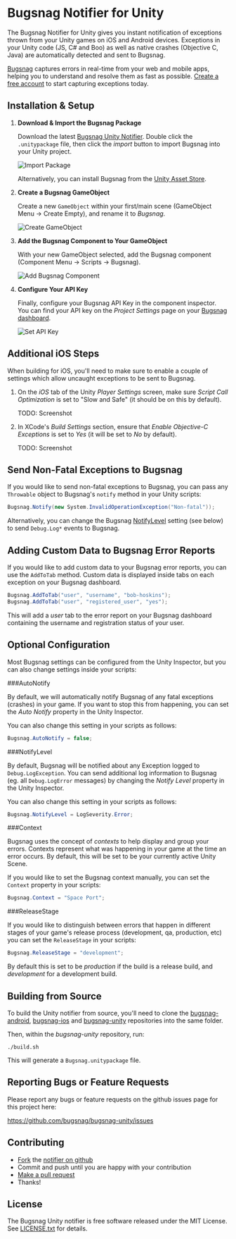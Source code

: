 Bugsnag Notifier for Unity
============================

The Bugsnag Notifier for Unity gives you instant notification of exceptions
thrown from your Unity games on iOS and Android devices. Exceptions in your 
Unity code (JS, C# and Boo) as well as native crashes (Objective C, Java) are
automatically detected and sent to Bugsnag.

[Bugsnag](http://bugsnag.com) captures errors in real-time from your web 
and mobile apps, helping you to understand and resolve them as fast as possible.
[Create a free account](http://bugsnag.com) to start capturing exceptions today.


Installation & Setup
--------------------

1.  **Download & Import the Bugsnag Package**

    Download the latest [Bugsnag Unity Notifier](https://github.com/bugsnag/bugsnag-unity/raw/master/Bugsnag.unitypackage).
    Double click the `.unitypackage` file, then click the *import* button to
    import Bugsnag into your Unity project.
    
    ![Import Package](https://raw.github.com/bugsnag/bugsnag-unity/master/assets/docs/import-package.png)
    
    Alternatively, you can install Bugsnag from the
    [Unity Asset Store](http://u3d.as/content/bugsnag/bugsnag/TODO).

2.  **Create a Bugsnag GameObject**

    Create a new `GameObject` within your first/main scene
    (GameObject Menu -> Create Empty), and rename it to *Bugsnag*.
    
    ![Create GameObject](https://raw.github.com/bugsnag/bugsnag-unity/master/assets/docs/create-gameobject.png)

3.  **Add the Bugsnag Component to Your GameObject**

    With your new GameObject selected, add the Bugsnag component 
    (Component Menu -> Scripts -> Bugsnag). 
    
    ![Add Bugsnag Component](https://raw.github.com/bugsnag/bugsnag-unity/master/assets/docs/add-bugsnag-component.png)

4.  **Configure Your API Key**

    Finally, configure your Bugsnag API Key in the component inspector.
    You can find your API key on the *Project Settings* page on your 
    [Bugsnag dashboard](https://bugsnag.com).

    ![Set API Key](https://raw.github.com/bugsnag/bugsnag-unity/master/assets/docs/set-api-key.png)


Additional iOS Steps
--------------------

When building for iOS, you'll need to make sure to enable a couple of settings
which allow uncaught exceptions to be sent to Bugsnag.

1.  On the *iOS* tab of the Unity *Player Settings* screen, make sure 
    *Script Call Optimization* is set to "Slow and Safe" (it should be 
    on this by default).
    
    TODO: Screenshot

2.  In XCode's *Build Settings* section, ensure that *Enable Objective-C Exceptions*
    is set to *Yes* (it will be set to *No* by default).
    
    TODO: Screenshot


Send Non-Fatal Exceptions to Bugsnag
------------------------------------

If you would like to send non-fatal exceptions to Bugsnag, you can pass any
`Throwable` object to Bugsnag's `notify` method in your Unity scripts:

```csharp
Bugsnag.Notify(new System.InvalidOperationException("Non-fatal"));
```

Alternatively, you can change the Bugsnag [NotifyLevel](#notifylevel) setting
(see below) to send `Debug.Log*` events to Bugsnag.


Adding Custom Data to Bugsnag Error Reports
-------------------------------------------

If you would like to add custom data to your Bugsnag error reports, you can
use the `AddToTab` method. Custom data is displayed inside tabs on each 
exception on your Bugsnag dashboard.

```csharp
Bugsnag.AddToTab("user", "username", "bob-hoskins");
Bugsnag.AddToTab("user", "registered_user", "yes");
```

This will add a *user* tab to the error report on your Bugsnag dashboard
containing the username and registration status of your user.


Optional Configuration
----------------------

Most Bugsnag settings can be configured from the Unity Inspector, but you can
also change settings inside your scripts:

###AutoNotify

By default, we will automatically notify Bugsnag of any fatal exceptions
(crashes) in your game. If you want to stop this from happening, you can set
the *Auto Notify* property in the Unity Inspector.

You can also change this setting in your scripts as follows:
    
```csharp
Bugsnag.AutoNotify = false;
```

###NotifyLevel

By default, Bugsnag will be notified about any Exception logged to 
`Debug.LogException`. You can send additional log information to Bugsnag 
(eg. all `Debug.LogError` messages) by changing the *Notify Level* property
in the Unity Inspector.

You can also change this setting in your scripts as follows:

```csharp
Bugsnag.NotifyLevel = LogSeverity.Error;
```

###Context

Bugsnag uses the concept of *contexts* to help display and group your
errors. Contexts represent what was happening in your game at the
time an error occurs. By default, this will be set to be your currently
active Unity Scene.

If you would like to set the Bugsnag context manually, you can set the 
`Context` property in your scripts:

```csharp
Bugsnag.Context = "Space Port";
```

###ReleaseStage

If you would like to distinguish between errors that happen in different
stages of your game's release process (development, qa, production, etc)
you can set the `ReleaseStage` in your scripts:

```csharp
Bugsnag.ReleaseStage = "development";
```
    
By default this is set to be *production* if the build is a release build, 
and *development* for a development build.


Building from Source
--------------------

To build the Unity notifier from source, you'll need to clone the 
[bugsnag-android](https://github.com/bugsnag/bugsnag-android), 
[bugsnag-ios](https://github.com/bugsnag/bugsnag-ios) and 
[bugsnag-unity](https://github.com/bugsnag/bugsnag-unity) repositories into
the same folder.

Then, within the *bugsnag-unity* repository, run:

    ./build.sh
    
This will generate a `Bugsnag.unitypackage` file.


Reporting Bugs or Feature Requests
----------------------------------

Please report any bugs or feature requests on the github issues page for this
project here:

<https://github.com/bugsnag/bugsnag-unity/issues>


Contributing
------------

-   [Fork](https://help.github.com/articles/fork-a-repo) the [notifier on github](https://github.com/bugsnag/bugsnag-unity)
-   Commit and push until you are happy with your contribution
-   [Make a pull request](https://help.github.com/articles/using-pull-requests)
-   Thanks!


License
-------

The Bugsnag Unity notifier is free software released under the MIT License. 
See [LICENSE.txt](https://github.com/bugsnag/bugsnag-unity/blob/master/LICENSE.txt) for details.